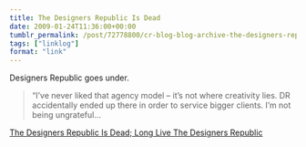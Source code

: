 ```yaml
---
title: The Designers Republic Is Dead
date: 2009-01-24T11:36:00+00:00
tumblr_permalink: /post/72778800/cr-blog-blog-archive-the-designers-republic-is
tags: ["linklog"]
format: "link"
---
```


Designers Republic goes under.

> &ldquo;I&rsquo;ve never liked that agency model &#8211; it&rsquo;s not where creativity lies. DR accidentally ended up there in order to service bigger clients. I&rsquo;m not being ungrateful&hellip;

[The Designers Republic Is Dead; Long Live The Designers Republic][1]

[1]: http://www.creativereview.co.uk/crblog/the-designers-republic-is-dead-long-live-the-designers-republic/
